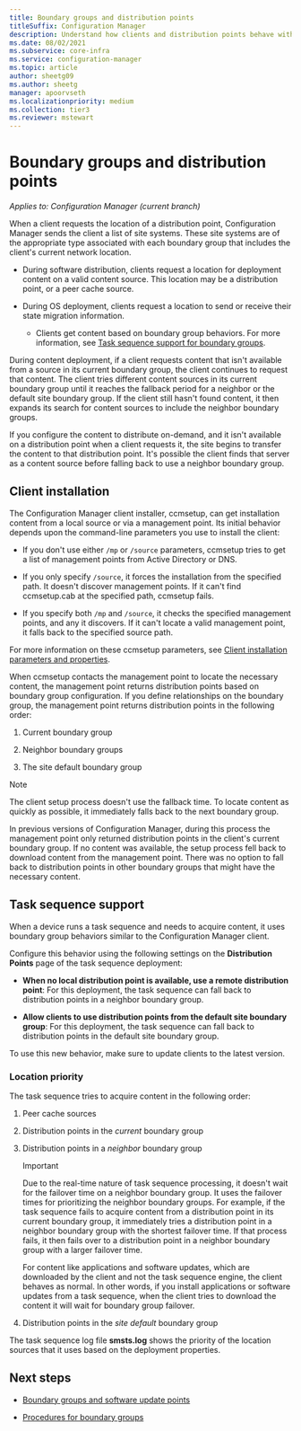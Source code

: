 ```yaml
---
title: Boundary groups and distribution points
titleSuffix: Configuration Manager
description: Understand how clients and distribution points behave with boundary groups.
ms.date: 08/02/2021
ms.subservice: core-infra
ms.service: configuration-manager
ms.topic: article
author: sheetg09
ms.author: sheetg
manager: apoorvseth
ms.localizationpriority: medium
ms.collection: tier3
ms.reviewer: mstewart
---
```


# Boundary groups and distribution points

*Applies to: Configuration Manager (current branch)*

When a client requests the location of a distribution point, Configuration Manager sends the client a list of site systems. These site systems are of the appropriate type associated with each boundary group that includes the client's current network location.

- During software distribution, clients request a location for deployment content on a valid content source. This location may be a distribution point, or a peer cache source.

- During OS deployment, clients request a location to send or receive their state migration information.

  - Clients get content based on boundary group behaviors. For more information, see [Task sequence support for boundary groups](#task-sequence-support).

During content deployment, if a client requests content that isn't available from a source in its current boundary group, the client continues to request that content. The client tries different content sources in its current boundary group until it reaches the fallback period for a neighbor or the default site boundary group. If the client still hasn't found content, it then expands its search for content sources to include the neighbor boundary groups.

If you configure the content to distribute on-demand, and it isn't available on a distribution point when a client requests it, the site begins to transfer the content to that distribution point. It's possible the client finds that server as a content source before falling back to use a neighbor boundary group.

## Client installation

The Configuration Manager client installer, ccmsetup, can get installation content from a local source or via a management point. Its initial behavior depends upon the command-line parameters you use to install the client:<!-- MEMDocs#286 -->

- If you don't use either `/mp` or `/source` parameters, ccmsetup tries to get a list of management points from Active Directory or DNS.

- If you only specify `/source`, it forces the installation from the specified path. It doesn't discover management points. If it can't find ccmsetup.cab at the specified path, ccmsetup fails.

- If you specify both `/mp` and `/source`, it checks the specified management points, and any it discovers. If it can't locate a valid management point, it falls back to the specified source path.

For more information on these ccmsetup parameters, see [Client installation parameters and properties](../../../clients/deploy/about-client-installation-properties.md).

<!--1358840-->
When ccmsetup contacts the management point to locate the necessary content, the management point returns distribution points based on boundary group configuration. If you define relationships on the boundary group, the management point returns distribution points in the following order:

1. Current boundary group

2. Neighbor boundary groups

3. The site default boundary group

> [!NOTE]
> The client setup process doesn't use the fallback time. To locate content as quickly as possible, it immediately falls back to the next boundary group.
>
> In previous versions of Configuration Manager, during this process the management point only returned distribution points in the client's current boundary group. If no content was available, the setup process fell back to download content from the management point. There was no option to fall back to distribution points in other boundary groups that might have the necessary content.

## Task sequence support

<!--1359025-->
When a device runs a task sequence and needs to acquire content, it uses boundary group behaviors similar to the Configuration Manager client.

Configure this behavior using the following settings on the **Distribution Points** page of the task sequence deployment:

- **When no local distribution point is available, use a remote distribution point**: For this deployment, the task sequence can fall back to distribution points in a neighbor boundary group.

- **Allow clients to use distribution points from the default site boundary group**: For this deployment, the task sequence can fall back to distribution points in the default site boundary group.

To use this new behavior, make sure to update clients to the latest version.

### Location priority

The task sequence tries to acquire content in the following order:

1. Peer cache sources

2. Distribution points in the *current* boundary group

3. Distribution points in a *neighbor* boundary group

    > [!IMPORTANT]
    > Due to the real-time nature of task sequence processing, it doesn't wait for the failover time on a neighbor boundary group. It uses the failover times for prioritizing the neighbor boundary groups. For example, if the task sequence fails to acquire content from a distribution point in its current boundary group, it immediately tries a distribution point in a neighbor boundary group with the shortest failover time. If that process fails, it then fails over to a distribution point in a neighbor boundary group with a larger failover time.
    >
    > For content like applications and software updates, which are downloaded by the client and not the task sequence engine, the client behaves as normal. In other words, if you install applications or software updates from a task sequence, when the client tries to download the content it will wait for boundary group failover.<!-- 7594647 -->

4. Distribution points in the *site default* boundary group

The task sequence log file **smsts.log** shows the priority of the location sources that it uses based on the deployment properties.

## Next steps

- [Boundary groups and software update points](boundary-groups-software-update-points.md)

- [Procedures for boundary groups](boundary-group-procedures.md)
